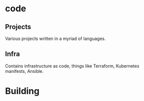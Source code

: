# code

## Projects

Various projects written in a myriad of languages.

## Infra

Contains infrastructure as code, things like Terraform, Kubernetes manifests, Ansible.

# Building
